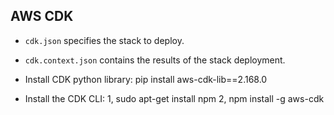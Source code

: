 ## AWS CDK

- `cdk.json` specifies the stack to deploy.
- `cdk.context.json` contains the results of the stack deployment.

- Install CDK python library: pip install aws-cdk-lib==2.168.0
- Install the CDK CLI: 
                    1, sudo apt-get install npm
                    2, npm install -g aws-cdk


